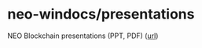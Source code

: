 # neo-windocs/presentations

NEO Blockchain presentations (PPT, PDF) ([url](https://github.com/mwherman2000/neo-windocs/tree/master/presentations))
